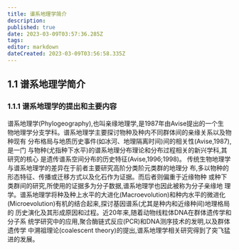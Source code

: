 ```yaml
---
title: 谱系地理学简介
description: 
published: true
date: 2023-03-09T03:57:36.285Z
tags: 
editor: markdown
dateCreated: 2023-03-09T03:56:58.335Z
---
```


## 1.1 谱系地理学简介
### 1.1.1 谱系地理学的提出和主要内容
   谱系地理学(Phylogeography),也叫亲缘地理学,是1987年由Avise提出的一个生
物地理学分支学科。谱系地理学主要探讨物种及种内不同群体间的亲缘关系以及物种现有
分布格局与地质历史事件(如冰河、地理隔离时间)间的相关性(Avise,1987),是一门
与物种(尤指种下水平)的谱系地理分布理论和分布过程相关的新兴学科,其研究的核心
是遗传谱系空间分布的历史特征(Avise,1996;1998)。
   传统生物地理学与谱系地理学的差异在于前者主要研究高阶分类阶元类群的地理分
布,多以物种的形态特征、传播或迁移方式以及化石作为证据。而后者则偏重于近缘物种
或种下类群间的研究,所使用的证据多为分子数据,谱系地理学也因此被称为分子亲缘地
理学。谱系地理学将种及种上水平的大进化(Macroevolution)和种内水平的微进化
(Microevolution)有机的结合起来,探讨基因谱系(尤其是种内和近缘种间)地理格局的
历史演化及其形成原因和过程。近20年来,随着动物线粒体DNA在群体遗传学和分子系
统学研究中的应用,聚合酶链式反应(PCR)和DNA测序技术的发明,以及群体遗传学
中溯祖理论(coalescent theory)的提出,谱系地理学相关研究得到了突飞猛进的发展。